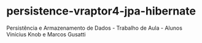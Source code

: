 # persistence-vraptor4-jpa-hibernate
Persistência e Armazenamento de Dados - Trabalho de Aula - Alunos Vinícius Knob e Marcos Gusatti
